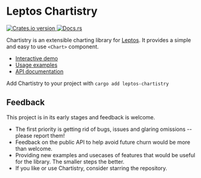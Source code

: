 # Leptos Chartistry

<p>
  <a href="https://crates.io/crates/leptos-chartistry">
    <img src="https://img.shields.io/crates/v/leptos-chartistry.svg?style=for-the-badge" alt="Crates.io version" />
  </a>
  <a href="https://docs.rs/leptos-chartistry">
    <img src="https://img.shields.io/badge/docs-latest-blue.svg?style=for-the-badge" alt="Docs.rs" />
  </a>
</p>

Chartistry is an extensible charting library for [Leptos](https://github.com/leptos-rs/leptos). It provides a simple and easy to use `<Chart>` component.

- [Interactive demo](https://feral-dot-io.github.io/leptos-chartistry/)
- [Usage examples](https://feral-dot-io.github.io/leptos-chartistry/examples.html)
- [API documentation](https://docs.rs/leptos-chartistry)

Add Chartistry to your project with `cargo add leptos-chartistry`

## Feedback

This project is in its early stages and feedback is welcome.

- The first priority is getting rid of bugs, issues and glaring omissions -- please report them!
- Feedback on the public API to help avoid future churn would be more than welcome.
- Providing new examples and usecases of features that would be useful for the library. The smaller steps the better.
- If you like or use Chartistry, consider starring the repository.
